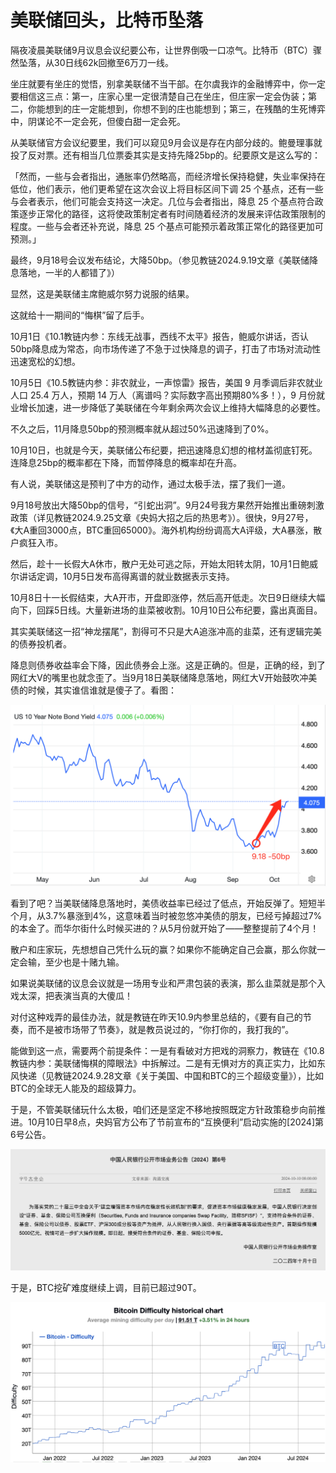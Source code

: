 # 美联储回头，比特币坠落

隔夜凌晨美联储9月议息会议纪要公布，让世界倒吸一口凉气。比特币（BTC）骤然坠落，从30日线62k回撤至6万刀一线。

坐庄就要有坐庄的觉悟，别拿美联储不当干部。在尔虞我诈的金融博弈中，你一定要相信这三点：第一，庄家心里一定很清楚自己在坐庄，但庄家一定会伪装；第二，你能想到的庄一定能想到，你想不到的庄也能想到；第三，在残酷的生死博弈中，阴谋论不一定会死，但傻白甜一定会死。

从美联储官方会议纪要里，我们可以窥见9月会议是存在内部分歧的。鲍曼理事就投了反对票。还有相当几位票委其实是支持先降25bp的。纪要原文是这么写的：

「然而，一些与会者指出，通胀率仍然略高，而经济增长保持稳健，失业率保持在低位，他们表示，他们更希望在这次会议上将目标区间下调 25 个基点，还有一些与会者表示，他们可能会支持这一决定。几位与会者指出，降息 25 个基点符合政策逐步正常化的路径，这将使政策制定者有时间随着经济的发展来评估政策限制的程度。一些与会者还补充说，降息 25 个基点可能预示着政策正常化的路径更加可预测。」

最终，9月18号会议发布结论，大降50bp。（参见教链2024.9.19文章《美联储降息落地，一半的人都错了》）

显然，这是美联储主席鲍威尔努力说服的结果。

这就给十一期间的“悔棋”留了后手。

10月1日《10.1教链内参：东线无战事，西线不太平》报告，鲍威尔讲话，否认50bp降息成为常态，向市场传递了不急于过快降息的调子，打击了市场对流动性迅速宽松的幻想。

10月5日《10.5教链内参：非农就业，一声惊雷》报告，美国 9 月季调后非农就业人口 25.4 万人，预期 14 万人（离谱吗？实际数字高出预期80%多！），9 月份就业增长加速，进一步降低了美联储在今年剩余两次会议上维持大幅降息的必要性。

不久之后，11月降息50bp的预测概率就从超过50%迅速降到了0%。

10月10日，也就是今天，美联储公布纪要，把迅速降息幻想的棺材盖彻底钉死。连降息25bp的概率都在下降，而暂停降息的概率却在升高。

有人说，美联储这是预判了中方的动作，通过太极手法，摆了我们一道。

9月18号放出大降50bp的信号，“引蛇出洞”。9月24号我方果然开始推出重磅刺激政策（详见教链2024.9.25文章《央妈大招之后的热思考》）。很快，9月27号，《大A重回3000点，BTC重回65000》。海外机构纷纷调高大A评级，大A暴涨，散户疯狂入市。

然后，趁十一长假大A休市，散户无处可逃之际，开始太阳转太阴，10月1日鲍威尔讲话定调，10月5日发布高得离谱的就业数据表示支持。

10月8日十一长假结束，大A开市，开盘即涨停，然后高开低走。次日9日继续大幅向下，回踩5日线。大量新进场的韭菜被收割。10月10日公布纪要，露出真面目。

其实美联储这一招“神龙摆尾”，割得可不只是大A追涨冲高的韭菜，还有逻辑完美的债券投机者。

降息则债券收益率会下降，因此债券会上涨。这是正确的。但是，正确的经，到了网红大V的嘴里也就念歪了。当9月18日美联储降息落地，网红大V开始鼓吹冲美债的时候，其实谁信谁就是傻子了。看图：

![](2024-10-10-A01.png)

看到了吧？当美联储降息落地时，美债收益率已经过了低点，开始反弹了。短短半个月，从3.7%暴涨到4%，这意味着当时被忽悠冲美债的朋友，已经亏掉超过7%的本金了。而华尔街什么时候买进的？从5月份就开始了——整整提前了4个月！

散户和庄家玩，先想想自己凭什么玩的赢？如果你不能确定自己会赢，那么你就一定会输，至少也是十赌九输。

如果说美联储的议息会议就是一场用专业和严肃包装的表演，那么韭菜就是那个入戏太深，把表演当真的大傻瓜！

对付这种戏弄的最佳办法，就是教链在昨天10.9内参里总结的，《要有自己的节奏，而不是被市场带了节奏》，就是教员说过的，“你打你的，我打我的”。

能做到这一点，需要两个前提条件：一是有看破对方把戏的洞察力，教链在《10.8教链内参：美联储悔棋的障眼法》中拆解过。二是有无惧对方的真正实力，比如东风快递（见教链2024.9.28文章《关于美国、中国和BTC的三个超级变量》），比如BTC的全球无人能及的超级算力。

于是，不管美联储玩什么太极，咱们还是坚定不移地按照既定方针政策稳步向前推进。10月10日早8点，央妈官方公布了节前宣布的“互换便利”启动实施的[2024]第6号公告。

![](2024-10-10-A02.png)

于是，BTC挖矿难度继续上调，目前已超过90T。

![](2024-10-10-A03.png)
